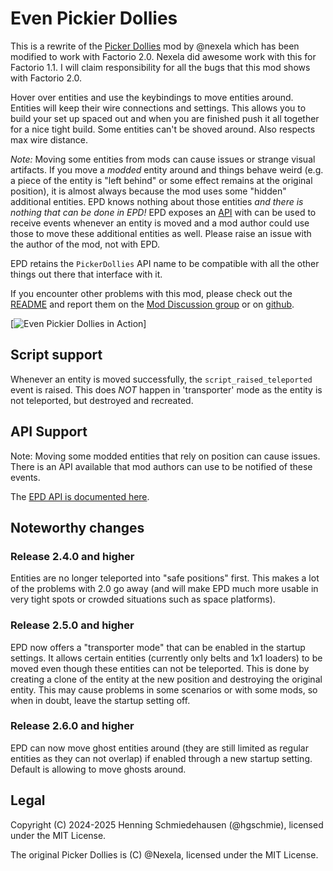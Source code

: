 # Even Pickier Dollies

This is a rewrite of the [Picker Dollies](https://github.com/Nexela/PickerDollies) mod by @nexela which has been modified to work with Factorio 2.0. Nexela did awesome work with this for Factorio 1.1. I will claim responsibility for all the bugs that this mod shows with Factorio 2.0.

Hover over entities and use the keybindings to move entities around. Entities will keep their wire connections and settings. This allows you to build your set up spaced out and when you are finished push it all together for a nice tight build. Some entities can't be shoved around. Also respects max wire distance.

*Note:* Moving some entities from mods can cause issues or strange visual artifacts. If you move a *modded* entity around and things behave weird (e.g. a piece of the entity is "left behind" or some effect remains at the original position), it is almost always because the mod uses some "hidden" additional entities. EPD knows nothing about those entities *and there is nothing that can be done in EPD!* EPD exposes an [API](https://github.com/hgschmie/factorio-even-pickier-dollies/blob/main/API.md) with can be used to receive events whenever an entity is moved and a mod author could use those to move these additional entities as well. Please raise an issue with the author of the mod, not with EPD.

EPD retains the `PickerDollies` API name to be compatible with all the other things out there that interface with it.

If you encounter other problems with this mod, please check out the [README](https://github.com/hgschmie/factorio-even-pickier-dollies/blob/main/README.md) and report them on the [Mod Discussion group](https://mods.factorio.com/mod/even-pickier-dollies/discussion) or on [github](https://github.com/hgschmie/factorio-even-pickier-dollies/issues).

[![Even Pickier Dollies in Action](https://raw.githubusercontent.com/hgschmie/factorio-even-pickier-dollies/refs/heads/main/.portal/even-pickier-dollies.gif)]

## Script support

Whenever an entity is moved successfully, the `script_raised_teleported` event is raised. This does *NOT* happen in 'transporter' mode as the entity is not teleported, but destroyed and recreated.

## API Support

Note: Moving some modded entities that rely on position can cause issues. There is an API available that mod authors can use to be notified of these events.

The [EPD API is documented here](https://github.com/hgschmie/factorio-even-pickier-dollies/blob/main/API.md).

## Noteworthy changes

### Release 2.4.0 and higher

Entities are no longer teleported into "safe positions" first. This makes a lot of the problems with 2.0 go away (and will make EPD much more usable in very tight spots or crowded situations such as space platforms).

### Release 2.5.0 and higher

EPD now offers a "transporter mode" that can be enabled in the startup settings. It allows certain entities (currently only belts and 1x1 loaders) to be moved even though these entities can not be teleported. This is done by creating a clone of the entity at the new position and destroying the original entity. This may cause problems in some scenarios or with some mods, so when in doubt, leave the startup setting off.

### Release 2.6.0 and higher

EPD can now move ghost entities around (they are still limited as regular entities as they can not overlap) if enabled through a new startup setting. Default is allowing to move ghosts around.

## Legal

Copyright (C) 2024-2025 Henning Schmiedehausen (@hgschmie), licensed under the MIT License.

The original Picker Dollies is (C) @Nexela, licensed under the MIT License.
